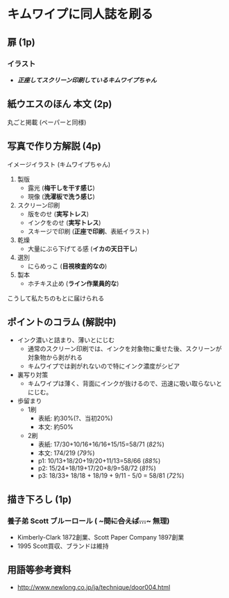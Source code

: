 # キムワイプに同人誌を刷る

## 扉 (1p)

### イラスト

- ***正座してスクリーン印刷しているキムワイプちゃん***

## 紙ウエスのほん 本文 (2p)

丸ごと掲載 (ペーパーと同様)

## 写真で作り方解説 (4p)

イメージイラスト (キムワイプちゃん)

1. 製版
    - 露光 (**梅干しを干す感じ**)
    - 現像 (**洗濯板で洗う感じ**)
2. スクリーン印刷
    - 版をのせ (**実写トレス**)
    - インクをのせ (**実写トレス**)
    - スキージで印刷 (**正座で印刷**、表紙イラスト)
3. 乾燥
    - 大量にぶら下げてる感 (**イカの天日干し**)
4. 選別
    - にらめっこ (**目視検査的なの**)
5. 製本
    - ホチキス止め (**ライン作業員的な**)


こうして私たちのもとに届けられる

## ポイントのコラム (解説中)

- インク濃いと詰まり、薄いとにじむ
  - 通常のスクリーン印刷では、インクを対象物に乗せた後、スクリーンが対象物から剥がれる
  - キムワイプでは剥がれないので特にインク濃度がシビア
- 裏写り対策
  - キムワイプは薄く、背面にインクが抜けるので、迅速に吸い取らないとにじむ。
- 歩留まり
  - 1刷
    - 表紙: 約30%(?、当初20%)
    - 本文: 約50%
  - 2刷
    - 表紙: 17/30+10/16+16/16+15/15=58/71 (*82%*)
    - 本文: 174/219 (*79%*)
    - p1: 10/13+18/20+19/20+11/13=58/66 (*88%*)
    - p2: 15/24+18/19+17/20+8/9=58/72 (*81%*)
    - p3: 18/33+ 18/18 + 18/19 + 9/11 - 5/0 = 58/81 (*72%*)

## 描き下ろし (1p)

### 養子弟 Scott ブルーロール ( ~~~間に合えば…~~~ 無理)

- Kimberly-Clark 1872創業、Scott Paper Company 1897創業
- 1995 Scott買収、ブランドは維持

## 用語等参考資料

- http://www.newlong.co.jp/ja/technique/door004.html
